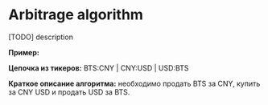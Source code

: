 # Arbitrage algorithm

[TODO] description

**Пример:**

**Цепочка из тикеров:** BTS:CNY | CNY:USD | USD:BTS

**Краткое описание алгоритма:** необходимо продать BTS за CNY, купить за CNY USD и продать USD за BTS.
